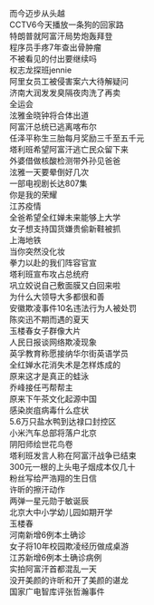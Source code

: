 而今迈步从头越  
CCTV6今天播放一条狗的回家路  
特朗普就阿富汗局势炮轰拜登  
程序员手疼7年查出骨肿瘤  
不被看见的付出要继续吗  
权志龙探班jennie  
阿里女员工被侵害案六大待解疑问  
济南大润发发臭隔夜肉洗了再卖  
全运会  
泫雅金晓钟将合体出道  
阿富汗总统已逃离喀布尔  
任泽平称生三胎每月奖励三千至五千元  
塔利班希望阿富汗逃亡民众留下来  
外婆借做核酸检测带外孙见爸爸  
泫雅一天要晕倒好几次  
一部电视剧长达807集  
你是我的荣耀  
江苏疫情  
全爸希望全红婵未来能够上大学  
女子想支持国货嫌贵偷新鞋被抓  
上海地铁  
当你突然没化妆  
拳力以赴的我们阵容官宣  
塔利班宣布攻占总统府  
巩立姣说自己敷面膜又白回来啦  
为什么大领导大多都很和善  
安徽欺凌事件10名违法行为人被处罚  
陈奕迅不期而遇的夏天  
玉楼春女子群像大片  
人民日报谈网络欺凌现象  
英孚教育称愿接纳华尔街英语学员  
全红婵水花消失术是怎样炼成的  
原来这才是真正的蛙泳  
乔峰接任丐帮帮主  
原来下午茶文化起源中国  
感染炭疽病毒什么症状  
5.6万只盐水鸭到达禄口封控区  
小米汽车总部将落户北京  
阴阳师绘世花鸟卷  
塔利班发言人称在阿富汗战争已结束  
300元一根的上头电子烟成本仅几十  
粉丝写给严浩翔的生日信  
许昕的擦汗动作  
两弹一星元勋于敏诞辰  
北京大中小学幼儿园如期开学  
玉楼春  
河南新增6例本土确诊  
女子将10年校园欺凌经历做成桌游  
江苏新增6例本土确诊病例  
实拍阿富汗首都混乱一天  
没开美颜的许昕和开了美颜的谌龙  
国家广电智库评张哲瀚事件  
